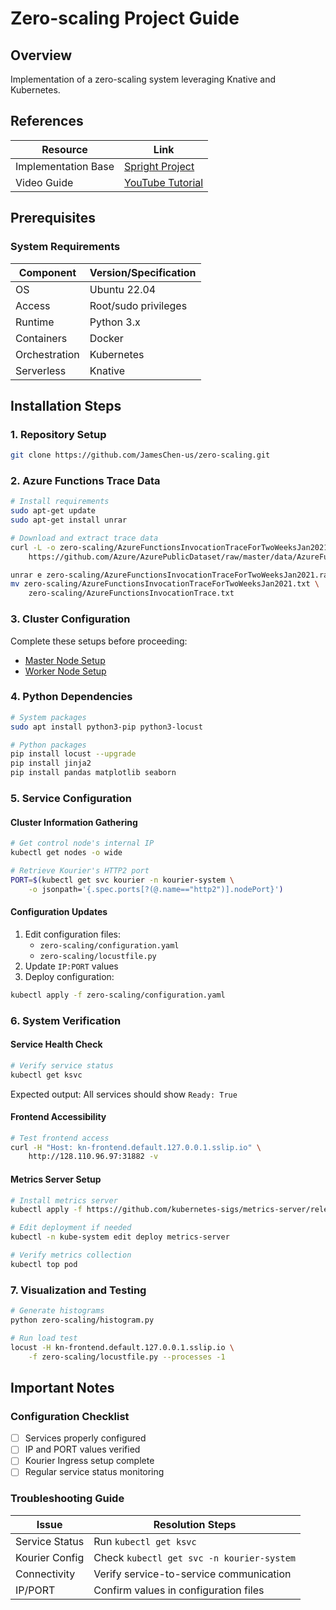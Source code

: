 # Zero-scaling Project Guide

## Overview
Implementation of a zero-scaling system leveraging Knative and Kubernetes.

## References
| Resource | Link |
|----------|------|
| Implementation Base | [Spright Project](https://github.com/ucr-serverless/spright/tree/next/sigcomm-experiment) |
| Video Guide | [YouTube Tutorial](https://www.youtube.com/watch?v=o6bxo0Oeg6o) |

## Prerequisites

### System Requirements
| Component | Version/Specification |
|-----------|---------------------|
| OS | Ubuntu 22.04 |
| Access | Root/sudo privileges |
| Runtime | Python 3.x |
| Containers | Docker |
| Orchestration | Kubernetes |
| Serverless | Knative |

## Installation Steps

### 1. Repository Setup
```bash
git clone https://github.com/JamesChen-us/zero-scaling.git
```

### 2. Azure Functions Trace Data
```bash
# Install requirements
sudo apt-get update
sudo apt-get install unrar

# Download and extract trace data
curl -L -o zero-scaling/AzureFunctionsInvocationTraceForTwoWeeksJan2021.rar \
    https://github.com/Azure/AzurePublicDataset/raw/master/data/AzureFunctionsInvocationTraceForTwoWeeksJan2021.rar

unrar e zero-scaling/AzureFunctionsInvocationTraceForTwoWeeksJan2021.rar zero-scaling/
mv zero-scaling/AzureFunctionsInvocationTraceForTwoWeeksJan2021.txt \
    zero-scaling/AzureFunctionsInvocationTrace.txt
```

### 3. Cluster Configuration
Complete these setups before proceeding:
- [Master Node Setup](docs/control_node_setup.md)
- [Worker Node Setup](docs/worker_node_setup.md)

### 4. Python Dependencies
```bash
# System packages
sudo apt install python3-pip python3-locust

# Python packages
pip install locust --upgrade
pip install jinja2
pip install pandas matplotlib seaborn
```

### 5. Service Configuration

#### Cluster Information Gathering
```bash
# Get control node's internal IP
kubectl get nodes -o wide

# Retrieve Kourier's HTTP2 port
PORT=$(kubectl get svc kourier -n kourier-system \
    -o jsonpath='{.spec.ports[?(@.name=="http2")].nodePort}')
```

#### Configuration Updates
1. Edit configuration files:
   - `zero-scaling/configuration.yaml`
   - `zero-scaling/locustfile.py`
2. Update `IP:PORT` values
3. Deploy configuration:
```bash
kubectl apply -f zero-scaling/configuration.yaml
```

### 6. System Verification

#### Service Health Check
```bash
# Verify service status
kubectl get ksvc
```

Expected output: All services should show `Ready: True`

#### Frontend Accessibility
```bash
# Test frontend access
curl -H "Host: kn-frontend.default.127.0.0.1.sslip.io" \
    http://128.110.96.97:31882 -v
```

#### Metrics Server Setup
```bash
# Install metrics server
kubectl apply -f https://github.com/kubernetes-sigs/metrics-server/releases/latest/download/components.yaml

# Edit deployment if needed
kubectl -n kube-system edit deploy metrics-server

# Verify metrics collection
kubectl top pod
```

### 7. Visualization and Testing
```bash
# Generate histograms
python zero-scaling/histogram.py

# Run load test
locust -H kn-frontend.default.127.0.0.1.sslip.io \
    -f zero-scaling/locustfile.py --processes -1
```

## Important Notes

### Configuration Checklist
- [ ] Services properly configured
- [ ] IP and PORT values verified
- [ ] Kourier Ingress setup complete
- [ ] Regular service status monitoring

### Troubleshooting Guide

| Issue | Resolution Steps |
|-------|-----------------|
| Service Status | Run `kubectl get ksvc` |
| Kourier Config | Check `kubectl get svc -n kourier-system` |
| Connectivity | Verify service-to-service communication |
| IP/PORT | Confirm values in configuration files |